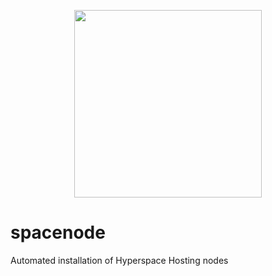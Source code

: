 <p align="center">
  <img src="https://i.imgur.com/u02fEDN.png" width="300" height="300" />
</p>

# spacenode
Automated installation of Hyperspace Hosting nodes

